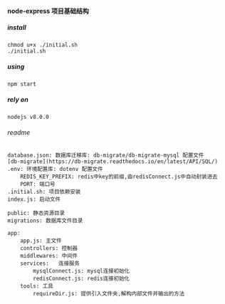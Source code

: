 #### node-express 项目基础结构

##### install

    chmod u+x ./initial.sh
    ./initial.sh

##### using

    npm start

##### rely on

    nodejs v8.0.0

###### readme

    database.json: 数据库迁移库: db-migrate/db-migrate-mysql 配置文件
    [db-migrate](https://db-migrate.readthedocs.io/en/latest/API/SQL/)
    .env: 环境配置库: dotenv 配置文件
        REDIS_KEY_PREFIX: redis中key的前缀,由redisConnect.js中自动封装进去
        PORT: 端口号
    .initial.sh: 项目依赖安装
    index.js: 启动文件

    public: 静态资源目录
    migrations: 数据库文件目录

    app: 
        app.js: 主文件
        controllers: 控制器
        middlewares: 中间件
        services:   连接服务
            mysqlConnect.js: mysql连接初始化
            redisConnect.js: redis连接初始化
        tools: 工具
            requireDir.js: 提供引入文件夹,解构内部文件并输出的方法
        